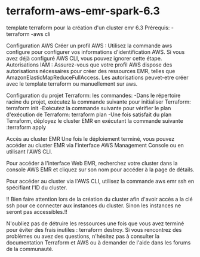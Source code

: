# terraform-aws-emr-spark-6.3
template terraform pour la création d'un cluster emr 6.3
Prérequis:
-terraform
-aws cli

Configuration AWS
Créer un profil AWS : 
Utilisez la commande aws configure pour configurer vos informations d'identification AWS. Si vous avez déjà configuré AWS CLI, vous pouvez ignorer cette étape.
Autorisations IAM : 
Assurez-vous que votre profil AWS dispose des autorisations nécessaires pour créer des ressources EMR, telles que AmazonElasticMapReduceFullAccess.
Les autorisations peuvet-etre créer avec le template terraform ou manuellement sur aws.

Configuration du projet Terraform:
les commandes:
  -Dans le répertoire racine du projet, exécutez la commande suivante pour initialiser Terraform: terraform init
  -Exécutez la commande suivante pour vérifier le plan d'exécution de Terraform: terraform plan
  -Une fois satisfait du plan Terraform, déployez le cluster EMR en exécutant la commande suivante :terraform apply 


Accès au cluster EMR
Une fois le déploiement terminé, vous pouvez accéder au cluster EMR via l'interface AWS Management Console ou en utilisant l'AWS CLI.

Pour accéder à l'interface Web EMR, recherchez votre cluster dans la console AWS EMR et cliquez sur son nom pour accéder à la page de détails.

Pour accéder au cluster via l'AWS CLI, utilisez la commande aws emr ssh en spécifiant l'ID du cluster.

!! Bien faire attention lors de la création du cluster afin d'avoir accès a la clé ssh pour ce connecter aux instances du cluster. Sinon les instances ne seront pas accessibles.!!

N'oubliez pas de détruire les ressources une fois que vous avez terminé pour éviter des frais inutiles : terraform destroy.
Si vous rencontrez des problèmes ou avez des questions, n'hésitez pas à consulter la documentation Terraform et AWS ou à demander de l'aide dans les forums de la communauté. 
